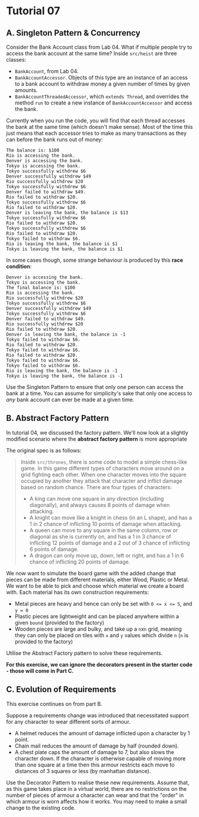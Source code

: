 # Tutorial 07
## A. Singleton Pattern & Concurrency
Consider the Bank Account class from Lab 04. What if multiple people try to access the bank account at the same time? Inside `src/heist` are three classes:

- `BankAccount`, from Lab 04.
- `BankAccountAccessor`. Objects of this type are an instance of an access to a bank account to withdraw money a given number of times by given amounts.
- `BankAccountThreadedAccessor`, which `extends Thread`, and overrides the method `run` to create a new instance of `BankAccountAccessor` and access the bank.

Currently when you run the code, you will find that each thread accesses the bank at the same time (which doesn't make sense). Most of the time this just means that each accessor tries to make as many transactions as they can before the bank runs out of money:

```
The balance is: $100
Rio is accessing the bank.
Denver is accessing the bank.
Tokyo is accessing the bank.
Tokyo successfully withdrew $6
Denver successfully withdrew $49
Rio successfully withdrew $20
Tokyo successfully withdrew $6
Denver failed to withdraw $49.
Rio failed to withdraw $20.
Tokyo successfully withdrew $6
Rio failed to withdraw $20.
Denver is leaving the bank, the balance is $13
Tokyo successfully withdrew $6
Rio failed to withdraw $20.
Tokyo successfully withdrew $6
Rio failed to withdraw $20.
Tokyo failed to withdraw $6.
Rio is leaving the bank, the balance is $1
Tokyo is leaving the bank, the balance is $1
```

In some cases though, some strange behaviour is produced by this **race condition**:

```
Denver is accessing the bank.
Tokyo is accessing the bank.
The final balance is: $100
Rio is accessing the bank.
Rio successfully withdrew $20
Tokyo successfully withdrew $6
Denver successfully withdrew $49
Tokyo successfully withdrew $6
Denver failed to withdraw $49.
Rio successfully withdrew $20
Rio failed to withdraw $20.
Denver is leaving the bank, the balance is -1
Tokyo failed to withdraw $6.
Rio failed to withdraw $20.
Tokyo failed to withdraw $6.
Rio failed to withdraw $20.
Tokyo failed to withdraw $6.
Tokyo failed to withdraw $6.
Rio is leaving the bank, the balance is -1
Tokyo is leaving the bank, the balance is -1
```

Use the Singleton Pattern to ensure that only one person can access the bank at a time. You can assume for simplicity's sake that only one access to *any* bank account can ever be made at a given time.

## B. Abstract Factory Pattern

In tutorial 04, we discussed the factory pattern. We'll now look at a slightly modified scenario where the **abstract factory pattern** is more appropriate

The original spec is as follows:

> Inside `src/thrones`, there is some code to model a simple chess-like game. In this game different types of characters move around on a grid fighting each other. When one character moves into the square occupied by another they attack that character and inflict damage based on random chance. There are four types of characters:
>
> - A king can move one square in any direction (including diagonally), and always causes 8 points of damage when attacking.
> - A knight can move like a knight in chess (in an L shape), and has a 1 in 2 chance of inflicting 10 points of damage when attacking.
> - A queen can move to any square in the same column, row or diagonal as she is currently on, and has a 1 in 3 chance of inflicting 12 points of damage and a 2 out of 3 chance of inflicting 6 points of damage.
> - A dragon can only move up, down, left or right, and has a 1 in 6 chance of inflicting 20 points of damage.

We now want to simulate the board game with the added change that pieces can be made from different materials, either Wood, Plastic or Metal. We want to be able to pick and choose which material we create a board with. Each material has its own construction requirements:
- Metal pieces are heavy and hence can only be set with `0 <= x <= 5`, and `y = 0`
- Plastic pieces are lightweight and can be placed anywhere within a given `bound` (provided to the factory)
- Wooden pieces are large and bulky, and take up a `n`x`n` grid, meaning they can only be placed on tiles with `x` and `y` values which divide `n` (`n` is provided to the factory)

Utilise the Abstract Factory pattern to solve these requirements.

**For this exercise, we can ignore the decorators present in the starter code - those will come in Part C.**

## C. Evolution of Requirements

This exercise continues on from part B.

Suppose a requirements change was introduced that necessitated support for any character to wear different sorts of armour.

- A helmet reduces the amount of damage inflicted upon a character by 1 point.
- Chain mail reduces the amount of damage by half (rounded down).
- A chest plate caps the amount of damage to 7, but also slows the character down. If the character is otherwise capable of moving more than one square at a time then this armour restricts each move to distances of 3 squares or less (by manhattan distance).

Use the Decorator Pattern to realise these new requirements. Assume that, as this game takes place in a virtual world, there are no restrictions on the number of pieces of armour a character can wear and that the "order" in which armour is worn affects how it works. You may need to make a small change to the existing code.
